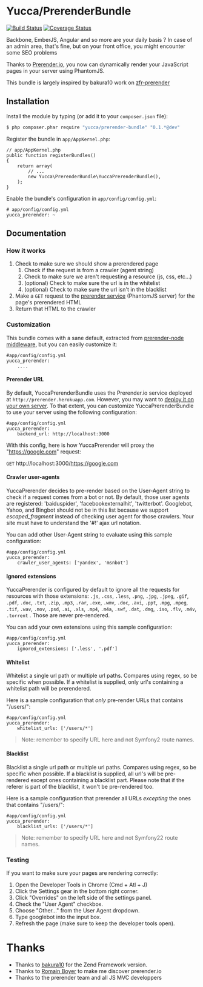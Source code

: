 # Yucca/PrerenderBundle

[![Build Status](https://travis-ci.org/rjanot/YuccaPrerenderBundle.png?branch=master)](https://travis-ci.org/rjanot/YuccaPrerenderBundle)
[![Coverage Status](https://coveralls.io/repos/rjanot/YuccaPrerenderBundle/badge.png)](https://coveralls.io/r/rjanot/YuccaPrerenderBundle)

Backbone, EmberJS, Angular and so more are your daily basis ? In case of an admin area, that's fine, but on your front
office, you might encounter some SEO problems

Thanks to [Prerender.io](http://www.prerender.io), you now can dynamically render your JavaScript pages in your server
using PhantomJS.

This bundle is largely inspired by bakura10 work on [zfr-prerender](https://github.com/zf-fr/zfr-prerender)

## Installation

Install the module by typing (or add it to your `composer.json` file):

```sh
$ php composer.phar require "yucca/prerender-bundle" "0.1.*@dev"
```


Register the bundle in `app/AppKernel.php`:

    // app/AppKernel.php
    public function registerBundles()
    {
        return array(
            // ...
            new Yucca\PrerenderBundle\YuccaPrerenderBundle(),
        );
    }

Enable the bundle's configuration in `app/config/config.yml`:

    # app/config/config.yml
    yucca_prerender: ~



## Documentation

### How it works

1. Check to make sure we should show a prerendered page
	1. Check if the request is from a crawler (agent string)
	2. Check to make sure we aren't requesting a resource (js, css, etc...)
	3. (optional) Check to make sure the url is in the whitelist
	4. (optional) Check to make sure the url isn't in the blacklist
2. Make a `GET` request to the [prerender service](https://github.com/collectiveip/prerender) (PhantomJS server) for
the page's prerendered HTML
3. Return that HTML to the crawler

### Customization

This bundle comes with a sane default, extracted from
[prerender-node middleware](https://github.com/collectiveip/prerender-node), but you can easily customize it:

    #app/config/config.yml
    yucca_prerender:
        ....


#### Prerender URL

By default, YuccaPrerenderBundle uses the Prerender.io service deployed at `http://prerender.herokuapp.com`. However, you
may want to [deploy it on your own server](https://github.com/collectiveip/prerender#deploying-your-own). To that
extent, you can customize YuccaPrerenderBundle to use your server using the following configuration:

    #app/config/config.yml
    yucca_prerender:
        backend_url: http://localhost:3000

With this config, here is how YuccaPrerender will proxy the "https://google.com" request:

`GET` http://localhost:3000/https://google.com

#### Crawler user-agents

YuccaPrerender decides to pre-render based on the User-Agent string to check if a request comes from a bot or not. By
default, those user agents are registered: 'baiduspider', 'facebookexternalhit',
'twitterbot'.
Googlebot, Yahoo, and Bingbot should not be in this list because we support _escaped_fragment_ instead of
checking user agent for those crawlers. Your site must have to understand the '#!' ajax url notation.

You can add other User-Agent string to evaluate using this sample configuration:

    #app/config/config.yml
    yucca_prerender:
        crawler_user_agents: ['yandex', 'msnbot']

#### Ignored extensions

YuccaPrerender is configured by default to ignore all the requests for resources with those extensions:
`.js`,
`.css`,
`.less`,
`.png`,
`.jpg`,
`.jpeg`,
`.gif`,
`.pdf`,
`.doc`,
`.txt`,
`.zip`,
`.mp3`,
`.rar`,
`.exe`,
`.wmv`,
`.doc`,
`.avi`,
`.ppt`,
`.mpg`,
`.mpeg`,
`.tif`,
`.wav`,
`.mov`,
`.psd`,
`.ai`,
`.xls`,
`.mp4`,
`.m4a`,
`.swf`,
`.dat`,
`.dmg`,
`.iso`,
`.flv`,
`.m4v`,
`.torrent`
. Those are never pre-rendered.

You can add your own extensions using this sample configuration:


    #app/config/config.yml
    yucca_prerender:
        ignored_extensions: ['.less', '.pdf']

#### Whitelist

Whitelist a single url path or multiple url paths. Compares using regex, so be specific when possible. If a whitelist
is supplied, only url's containing a whitelist path will be prerendered.

Here is a sample configuration that *only* pre-render URLs that contains "/users/":


    #app/config/config.yml
    yucca_prerender:
        whitelist_urls: ['/users/*']

> Note: remember to specify URL here and not Symfony2 route names.

#### Blacklist

Blacklist a single url path or multiple url paths. Compares using regex, so be specific when possible. If a blacklist
is supplied, all url's will be pre-rendered except ones containing a blacklist part. Please note that if the referer
is part of the blacklist, it won't be pre-rendered too.

Here is a sample configuration that prerender all URLs *excepting* the ones that contains "/users/":

    #app/config/config.yml
    yucca_prerender:
        blacklist_urls: ['/users/*']

> Note: remember to specify URL here and not Symfony22 route names.

### Testing

If you want to make sure your pages are rendering correctly:

1. Open the Developer Tools in Chrome (Cmd + Atl + J)
2. Click the Settings gear in the bottom right corner.
3. Click "Overrides" on the left side of the settings panel.
4. Check the "User Agent" checkbox.
5. Choose "Other..." from the User Agent dropdown.
6. Type googlebot into the input box.
7. Refresh the page (make sure to keep the developer tools open).


# Thanks
- Thanks to [bakura10](https://github.com/zf-fr/zfr-prerender) for the Zend Framework version.
- Thanks to [Romain Boyer](https://twitter.com/RomainBOYER) to make me discover prerender.io
- Thanks to the prerender team and all JS MVC developpers
